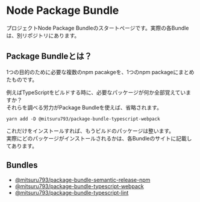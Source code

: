 # Node Package Bundle

プロジェクトNode Package Bundleのスタートページです。実際の各Bundleは、別リポジトリにあります。

## Package Bundleとは？

1つの目的のために必要な複数のnpm pacakgeを、1つのnpm packageにまとめたものです。

例えばTypeScriptをビルドする時に、必要なパッケージが何か全部覚えていますか？  
それらを調べる労力がPackage Bundleを使えば、省略されます。

`yarn add -D @mitsuru793/package-bundle-typescript-webpack`

これだけをインストールすれば、もうビルドのパッケージは整います。  
実際にどのパッケージがインストールされるかは、各Bundleのサイトに記載してあります。

## Bundles

* [@mitsuru793/package\-bundle\-semantic\-release\-npm](https://www.npmjs.com/package/@mitsuru793/package-bundle-semantic-release-npm)
* [@mitsuru793/package\-bundle\-typescript\-webpack](https://www.npmjs.com/package/@mitsuru793/package-bundle-typescript-webpack)
* [@mitsuru793/package\-bundle\-typescript\-lint](https://www.npmjs.com/package/@mitsuru793/package-bundle-typescript-lint)
